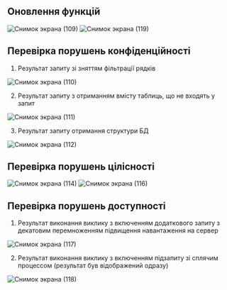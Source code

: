## Оновлення функцій

![Снимок экрана (109)](https://github.com/oleksandrblazhko/ai-191-buriak/assets/145441728/74450ba8-3082-4b36-b8c8-b1fc4a62bedb)
![Снимок экрана (119)](https://github.com/oleksandrblazhko/ai-191-buriak/assets/145441728/f1ec5500-80b6-4f99-9a97-42e06404f438)

## Перевірка порушень конфіденційності

1. Результат запиту зі зняттям фільтрації рядків

![Снимок экрана (110)](https://github.com/oleksandrblazhko/ai-191-buriak/assets/145441728/647a6cc8-b859-4c7c-9a93-7a7cc231821d)

2. Результат запиту з отриманням вмісту таблиць, що не входять у запит

![Снимок экрана (111)](https://github.com/oleksandrblazhko/ai-191-buriak/assets/145441728/705fed27-e9ba-4058-9418-3db67345311a)

3. Результат запиту отримання структури БД

![Снимок экрана (112)](https://github.com/oleksandrblazhko/ai-191-buriak/assets/145441728/448eeb51-2ff1-4140-9a4f-006bcf7b3375)

## Перевірка порушень цілісності

![Снимок экрана (114)](https://github.com/oleksandrblazhko/ai-191-buriak/assets/145441728/f77f1e1d-2b62-444d-b53e-92a259fa9b88)
![Снимок экрана (116)](https://github.com/oleksandrblazhko/ai-191-buriak/assets/145441728/bf648a08-8e95-4a19-b585-e4129d12c569)

## Перевірка порушень доступності

1. Результат виконання виклику з включенням додаткового запиту з декатовим перемноженням підвищення навантаження на сервер

![Снимок экрана (117)](https://github.com/oleksandrblazhko/ai-191-buriak/assets/145441728/e5aa13d3-0ed6-49db-8119-843d4ad4a1ae)

2. Результат виконання виклику з включенням підзапиту зі сплячим процессом (результат був відображений одразу)

![Снимок экрана (118)](https://github.com/oleksandrblazhko/ai-191-buriak/assets/145441728/e563caa2-a718-4e7c-8a38-3109eb478737)
